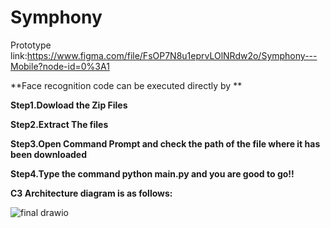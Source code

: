 # Symphony
Prototype link:https://www.figma.com/file/FsOP7N8u1eprvLOlNRdw2o/Symphony---Mobile?node-id=0%3A1

**Face recognition code can be executed directly by **



**Step1.Dowload the Zip Files**

**Step2.Extract The files**

**Step3.Open Command Prompt and check the path of the file where it has been downloaded**

**Step4.Type the command python main.py and you are good to go!!**


**C3 Architecture diagram is as follows:**

![final drawio](https://user-images.githubusercontent.com/75212292/199657311-d64c287d-a089-4650-ba72-4aad03938a63.png)
